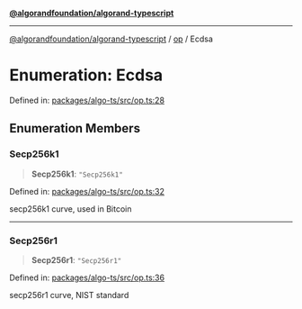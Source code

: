 [**@algorandfoundation/algorand-typescript**](../../README.md)

***

[@algorandfoundation/algorand-typescript](../../README.md) / [op](../README.md) / Ecdsa

# Enumeration: Ecdsa

Defined in: [packages/algo-ts/src/op.ts:28](https://github.com/algorandfoundation/puya-ts/blob/main/packages/algo-ts/src/op.ts#L28)

## Enumeration Members

### Secp256k1

> **Secp256k1**: `"Secp256k1"`

Defined in: [packages/algo-ts/src/op.ts:32](https://github.com/algorandfoundation/puya-ts/blob/main/packages/algo-ts/src/op.ts#L32)

secp256k1 curve, used in Bitcoin

***

### Secp256r1

> **Secp256r1**: `"Secp256r1"`

Defined in: [packages/algo-ts/src/op.ts:36](https://github.com/algorandfoundation/puya-ts/blob/main/packages/algo-ts/src/op.ts#L36)

secp256r1 curve, NIST standard
